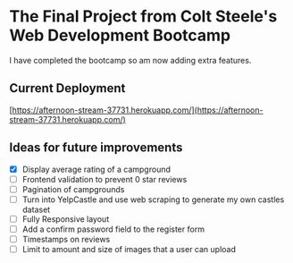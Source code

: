 # The Final Project from Colt Steele's Web Development Bootcamp
I have completed the bootcamp so am now adding extra features.

## Current Deployment

[https://afternoon-stream-37731.herokuapp.com/](https://afternoon-stream-37731.herokuapp.com/)

## Ideas for future improvements
- [x] Display average rating of a campground
- [ ] Frontend validation to prevent 0 star reviews
- [ ] Pagination of campgrounds
- [ ] Turn into YelpCastle and use web scraping to generate my own castles dataset
- [ ] Fully Responsive layout
- [ ] Add a confirm password field to the register form
- [ ] Timestamps on reviews
- [ ] Limit to amount and size of images that a user can upload